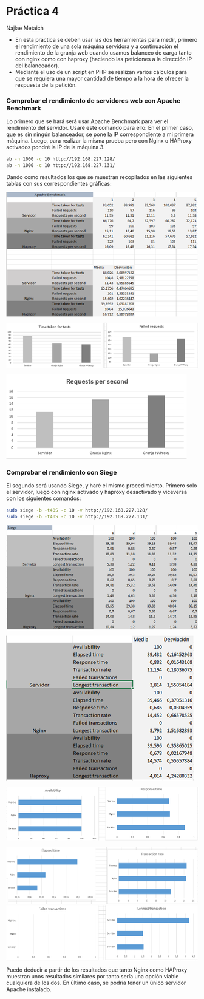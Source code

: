# Práctica 4

Najlae Metaich 

- En esta práctica se deben usar las dos herramientas para medir, primero el rendimiento de una sola máquina servidora y a continuación el rendimiento de la granja web cuando usamos balanceo de carga tanto con nginx como con haproxy (haciendo las peticiones a la dirección IP del balanceador).
- Mediante el uso de un script en PHP se realizan varios cálculos para que se requiera una mayor cantidad de tiempo a la hora de ofrecer la respuesta de la petición. 


### Comprobar el rendimiento de servidores web con Apache Benchmark
Lo primero que se hará será usar Apache Benchmark para ver el rendimiento del servidor. Usaré este comando para ello: 
En el primer caso, que es sin ningún balanceador, se pone la IP correspondiente a mi primera máquina. Luego, para realizar la misma prueba pero con Nginx o HAProxy activados pondré la IP de la máquina 3. 



```sh
ab -n 1000 -c 10 http://192.168.227.128/
ab -n 1000 -c 10 http://192.168.227.131/

``` 
Dando como resultados los que se muestran recopilados en las siguientes tablas con sus correspondientes gráficas: 

![alt tag](https://github.com/NajMetaich/SWAP16/blob/master/Pr%C3%A1cticas/Pr%C3%A1ctica4/tablas%20ab.PNG?raw=true)

![alt tag](https://github.com/NajMetaich/SWAP16/blob/master/Pr%C3%A1cticas/Pr%C3%A1ctica4/ab01.PNG?raw=true)

![alt tag](https://github.com/NajMetaich/SWAP16/blob/master/Pr%C3%A1cticas/Pr%C3%A1ctica4/ab02.PNG?raw=true)

### Comprobar el rendimiento con Siege

El segundo será usando Siege, y haré el mismo procedimiento. Primero solo el servidor, luego con nginx activado y haproxy desactivado y viceversa con los siguientes comandos: 

```sh
sudo siege -b -t40S -c 10 -v http://192.168.227.128/ 
sudo siege -b -t40S -c 10 -v http://192.168.227.131/
```

![alt tag](https://github.com/NajMetaich/SWAP16/blob/master/Pr%C3%A1cticas/Pr%C3%A1ctica4/siege1.PNG?raw=true)

![alt tag](https://github.com/NajMetaich/SWAP16/blob/master/Pr%C3%A1cticas/Pr%C3%A1ctica4/siege2.PNG?raw=true)

![alt tag](https://github.com/NajMetaich/SWAP16/blob/master/Pr%C3%A1cticas/Pr%C3%A1ctica4/siege01.PNG?raw=true)

![alt tag](https://github.com/NajMetaich/SWAP16/blob/master/Pr%C3%A1cticas/Pr%C3%A1ctica4/siege02.PNG?raw=true)
![alt tag](https://github.com/NajMetaich/SWAP16/blob/master/Pr%C3%A1cticas/Pr%C3%A1ctica4/siege03.PNG?raw=true)

Puedo deducir a partir de los resultados que tanto Nginx como HAProxy muestran unos resultados similares por tanto sería una opción viable cualquiera de los dos. En último caso, se podría tener un único servidor Apache instalado. 





